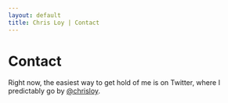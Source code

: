 ```yaml
---
layout: default
title: Chris Loy | Contact
---
```


Contact
=======

Right now, the easiest way to get hold of me is on Twitter, where I predictably go by [@chrisloy][twitter].


[twitter]: http://twitter.com/chrisloy
